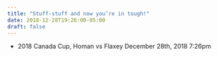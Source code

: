 ```yaml
---
title: "Stuff-stuff and now you’re in tough!"
date: 2018-12-28T19:26:00-05:00
draft: false
---
```

- 2018 Canada Cup, Homan vs Flaxey December 28th, 2018 7:26pm